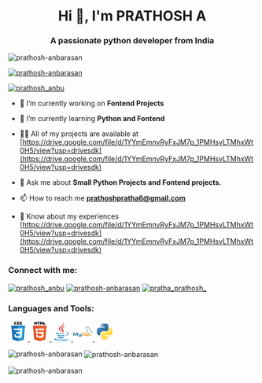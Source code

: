 <h1 align="center">Hi 👋, I'm PRATHOSH A</h1>
<h3 align="center">A passionate python developer from India</h3>

<p align="left"> <img src="https://komarev.com/ghpvc/?username=prathosh-anbarasan&label=Profile%20views&color=0e75b6&style=flat" alt="prathosh-anbarasan" /> </p>

<p align="left"> <a href="https://github.com/ryo-ma/github-profile-trophy"><img src="https://github-profile-trophy.vercel.app/?username=prathosh-anbarasan" alt="prathosh-anbarasan" /></a> </p>

<p align="left"> <a href="https://twitter.com/prathosh_anbu" target="blank"><img src="https://img.shields.io/twitter/follow/prathosh_anbu?logo=twitter&style=for-the-badge" alt="prathosh_anbu" /></a> </p>

- 🔭 I’m currently working on **Fontend Projects**

- 🌱 I’m currently learning **Python and Fontend**

- 👨‍💻 All of my projects are available at [https://drive.google.com/file/d/1YYmEmnvRyFxJM7p_1PMHsvLTMhxWt0H5/view?usp=drivesdk](https://drive.google.com/file/d/1YYmEmnvRyFxJM7p_1PMHsvLTMhxWt0H5/view?usp=drivesdk)

- 💬 Ask me about **Small Python Projects and Fontend projects.**

- 📫 How to reach me **prathoshpratha6@gmail.com**

- 📄 Know about my experiences [https://drive.google.com/file/d/1YYmEmnvRyFxJM7p_1PMHsvLTMhxWt0H5/view?usp=drivesdk](https://drive.google.com/file/d/1YYmEmnvRyFxJM7p_1PMHsvLTMhxWt0H5/view?usp=drivesdk)

<h3 align="left">Connect with me:</h3>
<p align="left">
<a href="https://twitter.com/prathosh_anbu" target="blank"><img align="center" src="https://raw.githubusercontent.com/rahuldkjain/github-profile-readme-generator/master/src/images/icons/Social/twitter.svg" alt="prathosh_anbu" height="30" width="40" /></a>
<a href="https://linkedin.com/in/prathosh-anbarasan" target="blank"><img align="center" src="https://raw.githubusercontent.com/rahuldkjain/github-profile-readme-generator/master/src/images/icons/Social/linkedin.svg" alt="prathosh-anbarasan" height="30" width="40" /></a>
<a href="https://instagram.com/pratha_prathosh_" target="blank"><img align="center" src="https://raw.githubusercontent.com/rahuldkjain/github-profil-readme-generator/master/src/images/icons/Social/instagram.svg" alt="pratha_prathosh_" height="30" width="40" /></a>
</p>

<h3 align="left">Languages and Tools:</h3>
<p align="left"> <a href="https://www.w3schools.com/css/" target="_blank" rel="noreferrer"> <img src="https://raw.githubusercontent.com/devicons/devicon/master/icons/css3/css3-original-wordmark.svg" alt="css3" width="40" height="40"/> </a> <a href="https://www.w3.org/html/" target="_blank" rel="noreferrer"> <img src="https://raw.githubusercontent.com/devicons/devicon/master/icons/html5/html5-original-wordmark.svg" alt="html5" width="40" height="40"/> </a> <a href="https://www.java.com" target="_blank" rel="noreferrer"> <img src="https://raw.githubusercontent.com/devicons/devicon/master/icons/java/java-original.svg" alt="java" width="40" height="40"/> </a> <a href="https://www.mysql.com/" target="_blank" rel="noreferrer"> <img src="https://raw.githubusercontent.com/devicons/devicon/master/icons/mysql/mysql-original-wordmark.svg" alt="mysql" width="40" height="40"/> </a> <a href="https://www.python.org" target="_blank" rel="noreferrer"> <img src="https://raw.githubusercontent.com/devicons/devicon/master/icons/python/python-original.svg" alt="python" width="40" height="40"/> </a> </p>

<p><img align="left" src="https://github-readme-stats.vercel.app/api/top-langs?username=prathosh-anbarasan&show_icons=true&locale=en&layout=compact" alt="prathosh-anbarasan" /></p>

<p>&nbsp;<img align="center" src="https://github-readme-stats.vercel.app/api?username=prathosh-anbarasan&show_icons=true&locale=en" alt="prathosh-anbarasan" /></p>

<p><img align="center" src="https://github-readme-streak-stats.herokuapp.com/?user=prathosh-anbarasan&" alt="prathosh-anbarasan" /></p>
